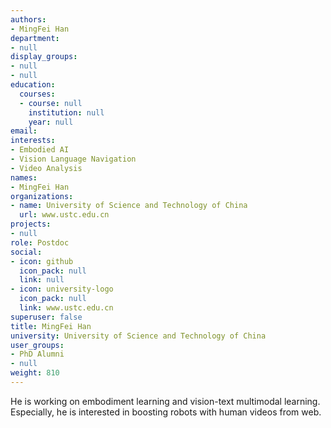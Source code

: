 ```yaml
---
authors:
- MingFei Han
department:
- null
display_groups:
- null
- null
education:
  courses:
  - course: null
    institution: null
    year: null
email: 
interests:
- Embodied AI
- Vision Language Navigation
- Video Analysis
names:
- MingFei Han
organizations:
- name: University of Science and Technology of China
  url: www.ustc.edu.cn
projects:
- null
role: Postdoc
social:
- icon: github
  icon_pack: null
  link: null
- icon: university-logo
  icon_pack: null
  link: www.ustc.edu.cn
superuser: false
title: MingFei Han
university: University of Science and Technology of China
user_groups:
- PhD Alumni
- null
weight: 810
---
```


He is working on embodiment learning and vision-text multimodal learning. Especially, he is interested in boosting robots with human videos from web.
